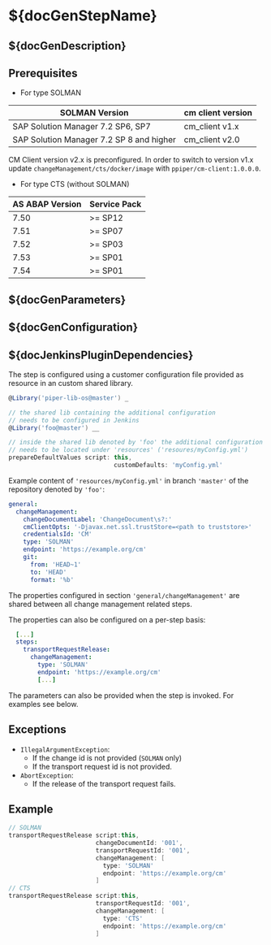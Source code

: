 # ${docGenStepName}

## ${docGenDescription}

## Prerequisites

* For type SOLMAN

| SOLMAN Version | cm client version |
|-----------------------------------------|----------------|
|SAP Solution Manager 7.2 SP6, SP7        | cm_client v1.x |
|SAP Solution Manager 7.2 SP 8 and higher | cm_client v2.0 |

CM Client version v2.x is preconfigured. In order to switch to
version v1.x update `changeManagement/cts/docker/image` with
`ppiper/cm-client:1.0.0.0`.

* For type CTS (without SOLMAN)

| AS ABAP Version       |     Service Pack    |
|-----------------------|---------------------|
| 7.50                  |  >= SP12            |
| 7.51                  |  >= SP07            |
| 7.52                  |  >= SP03            |
| 7.53                  |  >= SP01            |
| 7.54                  |  >= SP01            |

## ${docGenParameters}

## ${docGenConfiguration}

## ${docJenkinsPluginDependencies}

The step is configured using a customer configuration file provided as
resource in an custom shared library.

```groovy
@Library('piper-lib-os@master') _

// the shared lib containing the additional configuration
// needs to be configured in Jenkins
@Library('foo@master') __

// inside the shared lib denoted by 'foo' the additional configuration file
// needs to be located under 'resources' ('resoures/myConfig.yml')
prepareDefaultValues script: this,
                             customDefaults: 'myConfig.yml'
```

Example content of `'resources/myConfig.yml'` in branch `'master'` of the repository denoted by
`'foo'`:

```yaml
general:
  changeManagement:
    changeDocumentLabel: 'ChangeDocument\s?:'
    cmClientOpts: '-Djavax.net.ssl.trustStore=<path to truststore>'
    credentialsId: 'CM'
    type: 'SOLMAN'
    endpoint: 'https://example.org/cm'
    git:
      from: 'HEAD~1'
      to: 'HEAD'
      format: '%b'
```

The properties configured in section `'general/changeManagement'` are shared between all change management related steps.

The properties can also be configured on a per-step basis:

```yaml
  [...]
  steps:
    transportRequestRelease:
      changeManagement:
        type: 'SOLMAN'
        endpoint: 'https://example.org/cm'
        [...]
```

The parameters can also be provided when the step is invoked. For examples see below.

## Exceptions

* `IllegalArgumentException`:
  * If the change id is not provided (`SOLMAN` only)
  * If the transport request id is not provided.
* `AbortException`:
  * If the release of the transport request fails.

## Example

```groovy
// SOLMAN
transportRequestRelease script:this,
                        changeDocumentId: '001',
                        transportRequestId: '001',
                        changeManagement: [
                          type: 'SOLMAN'
                          endpoint: 'https://example.org/cm'
                        ]
// CTS
transportRequestRelease script:this,
                        transportRequestId: '001',
                        changeManagement: [
                          type: 'CTS'
                          endpoint: 'https://example.org/cm'
                        ]
```
